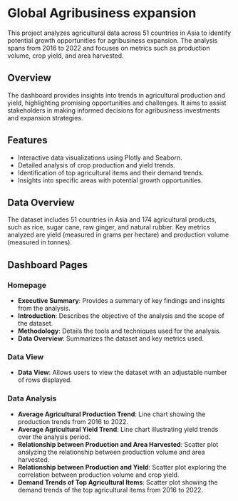 # Global Agribusiness expansion

This project analyzes agricultural data across 51 countries in Asia to identify potential growth opportunities for agribusiness expansion. The analysis spans from 2016 to 2022 and focuses on metrics such as production volume, crop yield, and area harvested.

## Overview

The dashboard provides insights into trends in agricultural production and yield, highlighting promising opportunities and challenges. It aims to assist stakeholders in making informed decisions for agribusiness investments and expansion strategies.

## Features

- Interactive data visualizations using Plotly and Seaborn.
- Detailed analysis of crop production and yield trends.
- Identification of top agricultural items and their demand trends.
- Insights into specific areas with potential growth opportunities.

## Data Overview

The dataset includes 51 countries in Asia and 174 agricultural products, such as rice, sugar cane, raw ginger, and natural rubber. Key metrics analyzed are yield (measured in grams per hectare) and production volume (measured in tonnes).

## Dashboard Pages

### Homepage

- **Executive Summary**: Provides a summary of key findings and insights from the analysis.
- **Introduction**: Describes the objective of the analysis and the scope of the dataset.
- **Methodology**: Details the tools and techniques used for the analysis.
- **Data Overview**: Summarizes the dataset and key metrics used.

### Data View

- **Data View**: Allows users to view the dataset with an adjustable number of rows displayed.

### Data Analysis

- **Average Agricultural Production Trend**: Line chart showing the production trends from 2016 to 2022.
- **Average Agricultural Yield Trend**: Line chart illustrating yield trends over the analysis period.
- **Relationship between Production and Area Harvested**: Scatter plot analyzing the relationship between production volume and area harvested.
- **Relationship between Production and Yield**: Scatter plot exploring the correlation between production volume and crop yield.
- **Demand Trends of Top Agricultural Items**: Scatter plot showing the demand trends of the top agricultural items from 2016 to 2022.
